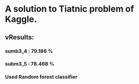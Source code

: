 # A solution to Tiatnic problem of Kaggle.
## vResults:
### sumb3_4 : 79.186 %
### subm3_5 : 78.468 %
### Used Random forest classifier